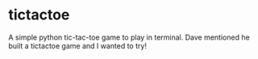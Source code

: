 # tictactoe
A simple python tic-tac-toe game to play in terminal. Dave mentioned he built a tictactoe game and I wanted to try!
